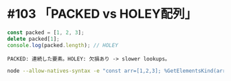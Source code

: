 # #103 「PACKED vs HOLEY配列」

```javascript
const packed = [1, 2, 3];
delete packed[1];
console.log(packed.length); // HOLEY
```

```text
PACKED: 連続した要素。HOLEY: 欠損あり -> slower lookups。
```

```bash
node --allow-natives-syntax -e "const arr=[1,2,3]; %GetElementsKind(arr);"  # Kind確認
```
